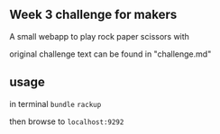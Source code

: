 Week 3 challenge for makers
---
A small webapp to play rock paper scissors with

original challenge text can be found in "challenge.md"

usage
---
in terminal
`bundle`
`rackup`

then browse to
`localhost:9292`
